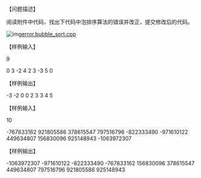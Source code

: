 【问题描述】

阅读附件中代码，找出下代码中泡排序算法的错误并改正，提交修改后的代码。

![img](https://n.ustb.edu.cn/http/77726476706e69737468656265737421a2a713d275603c1e285ac7fdce00/admin/third/ueditor/dialogs/attachment/fileTypeImages/icon_txt.gif?vpn-1)[error.bubble_sort.cpp](https://n.ustb.edu.cn/http/77726476706e69737468656265737421a2a713d275603c1e285ac7fdce00/userfiles/file/1540027756169001589.cpp)

【样例输入】

9

0 3 -2 4 2 3 -3 5 0

【样例输出】

-3 -2 0 0 2 3 3 4 5

【样例输入】

10

-767833162 921805586 378615547 797516796 -822333490 -971610122 449634807 156830096 925148943 -1063972307

【样例输出】

-1063972307 -971610122 -822333490 -767833162 156830096 378615547 449634807 797516796 921805586 925148943